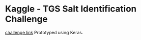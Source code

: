 # Kaggle - TGS Salt Identification Challenge
[challenge link](https://www.kaggle.com/c/tgs-salt-identification-challenge)
Prototyped using Keras.
